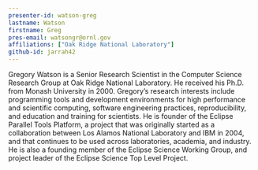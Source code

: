 ```yaml
---
presenter-id: watson-greg
lastname: Watson
firstname: Greg
pres-email: watsongr@ornl.gov
affiliations: ["Oak Ridge National Laboratory"]
github-id: jarrah42
---
```

Gregory Watson is a Senior Research Scientist in
the Computer Science Research Group at Oak Ridge National
Laboratory. He received his Ph.D. from Monash University
in 2000. Gregory’s research interests include programming tools and
development environments for high performance and scientific
computing, software engineering practices, reproducibility, and
education and training for scientists. He is founder of the Eclipse
Parallel Tools Platform, a project that was originally started as a
collaboration between Los Alamos National Laboratory and IBM in 2004,
and that continues to be used across laboratories, academia, and
industry. He is also a founding member of the Eclipse Science Working
Group, and project leader of the Eclipse Science Top Level Project.
